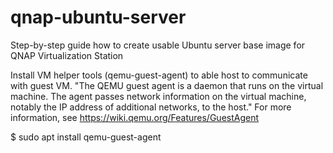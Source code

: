 # qnap-ubuntu-server
Step-by-step guide how to create usable Ubuntu server base image for QNAP Virtualization Station

Install VM helper tools (qemu-guest-agent) to able host to communicate with guest VM.
"The QEMU guest agent is a daemon that runs on the virtual machine. The agent passes network information on the virtual machine, notably the IP address of additional networks, to the host."
For more information, see
https://wiki.qemu.org/Features/GuestAgent

$ sudo apt install qemu-guest-agent
